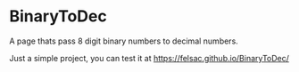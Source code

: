 # BinaryToDec
A page thats pass 8 digit binary numbers to decimal numbers.

Just a simple project, you can test it at https://felsac.github.io/BinaryToDec/
